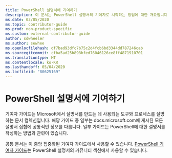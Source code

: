 ```yaml
---
title: PowerShell 설명서에 기여하기
description: 이 문서는 PowerShell 설명서의 기여자로 시작하는 방법에 대한 개요입니다.
ms.date: 03/05/2020
ms.topic: contributor-guide
ms.prod: non-product-specific
ms.custom: external-contributor-guide
author: sdwheeler
ms.author: sewhee
ms.openlocfilehash: df7bad93dfc7b75c2d4fcb6bd3344dd787246cab
ms.sourcegitcommit: cfba5ad25b898bfed76046126ce8ff4871910701
ms.translationtype: HT
ms.contentlocale: ko-KR
ms.lasthandoff: 05/04/2020
ms.locfileid: "80625169"
---
```

# <a name="contributing-to-powershell-documentation"></a>PowerShell 설명서에 기여하기

기여자 가이드는 Microsoft에서 설명서를 만드는 데 사용되는 도구와 프로세스를 설명하는 문서 컬렉션입니다. 해당 가이드 중 일부는 docs.microsoft.com에 게시된 모든 설명서 집합에 공통적인 정보를 다룹니다. 일부 가이드는 PowerShell에 대한 설명서를 작성하는 방법과 관련이 있습니다.

공통 문서는 이 중앙 집중화된 기여자 가이드에서 사용할 수 있습니다. [PowerShell 기여자 가이드](/powershell/scripting/community/contributing/overview)는 PowerShell 설명서의 커뮤니티 섹션에서 사용할 수 있습니다.
